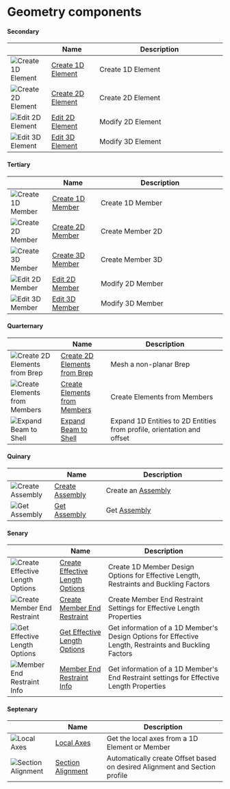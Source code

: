 # Geometry components 
<!--- This file has been auto-generated, do not change it manually! Edit the generator here: https://github.com/arup-group/GSA-Grasshopper/tree/main/DocsGeneration --->

#### Secondary

|<img width="20"/>   |<img width="200"/> Name |<img width="1000"/> Description |
| ----------- | ----------- | ----------- |
|![Create 1D Element](./images/Create1dElement.png) |[Create 1D Element](gsagh-create-1d-element-component.md) |Create 1D Element |
|![Create 2D Element](./images/Create2dElement.png) |[Create 2D Element](gsagh-create-2d-element-component.md) |Create 2D Element |
|![Edit 2D Element](./images/Edit2dElement.png) |[Edit 2D Element](gsagh-edit-2d-element-component.md) |Modify 2D Element |
|![Edit 3D Element](./images/Edit3dElement.png) |[Edit 3D Element](gsagh-edit-3d-element-component.md) |Modify 3D Element |

#### Tertiary

|<img width="20"/>   |<img width="200"/> Name |<img width="1000"/> Description |
| ----------- | ----------- | ----------- |
|![Create 1D Member](./images/Create1dMember.png) |[Create 1D Member](gsagh-create-1d-member-component.md) |Create 1D Member |
|![Create 2D Member](./images/Create2dMember.png) |[Create 2D Member](gsagh-create-2d-member-component.md) |Create Member 2D |
|![Create 3D Member](./images/Create3dMember.png) |[Create 3D Member](gsagh-create-3d-member-component.md) |Create Member 3D |
|![Edit 2D Member](./images/Edit2dMember.png) |[Edit 2D Member](gsagh-edit-2d-member-component.md) |Modify 2D Member |
|![Edit 3D Member](./images/Edit3dMember.png) |[Edit 3D Member](gsagh-edit-3d-member-component.md) |Modify 3D Member |

#### Quarternary

|<img width="20"/>   |<img width="200"/> Name |<img width="1000"/> Description |
| ----------- | ----------- | ----------- |
|![Create 2D Elements from Brep](./images/Create2dElementsFromBrep.png) |[Create 2D Elements from Brep](gsagh-create-2d-elements-from-brep-component.md) |Mesh a non-planar Brep |
|![Create Elements from Members](./images/CreateElementsFromMembers.png) |[Create Elements from Members](gsagh-create-elements-from-members-component.md) |Create Elements from Members |
|![Expand Beam to Shell](./images/ExpandBeamToShell.png) |[Expand Beam to Shell](gsagh-expand-beam-to-shell-component.md) |Expand 1D Entities to 2D Entities from profile, orientation and offset |

#### Quinary

|<img width="20"/>   |<img width="200"/> Name |<img width="1000"/> Description |
| ----------- | ----------- | ----------- |
|![Create Assembly](./images/CreateAssembly.png) |[Create Assembly](gsagh-create-assembly-component.md) |Create an [Assembly](gsagh-assembly-parameter.md)  |
|![Get Assembly](./images/GetAssembly.png) |[Get Assembly](gsagh-get-assembly-component.md) |Get [Assembly](gsagh-assembly-parameter.md)  |

#### Senary

|<img width="20"/>   |<img width="200"/> Name |<img width="1000"/> Description |
| ----------- | ----------- | ----------- |
|![Create Effective Length Options](./images/CreateEffectiveLengthOptions.png) |[Create Effective Length Options](gsagh-create-effective-length-options-component.md) |Create 1D Member Design Options for Effective Length, Restraints and Buckling Factors |
|![Create Member End Restraint](./images/CreateMemberEndRestraint.png) |[Create Member End Restraint](gsagh-create-member-end-restraint-component.md) |Create Member End Restraint Settings for Effective Length Properties |
|![Get Effective Length Options](./images/GetEffectiveLengthOptions.png) |[Get Effective Length Options](gsagh-get-effective-length-options-component.md) |Get information of a 1D Member's Design Options for Effective Length, Restraints and Buckling Factors |
|![Member End Restraint Info](./images/MemberEndRestraintInfo.png) |[Member End Restraint Info](gsagh-member-end-restraint-info-component.md) |Get information of a 1D Member's End Restraint settings for Effective Length Properties |

#### Septenary

|<img width="20"/>   |<img width="200"/> Name |<img width="1000"/> Description |
| ----------- | ----------- | ----------- |
|![Local Axes](./images/LocalAxes.png) |[Local Axes](gsagh-local-axes-component.md) |Get the local axes from a 1D Element or Member |
|![Section Alignment](./images/SectionAlignment.png) |[Section Alignment](gsagh-section-alignment-component.md) |Automatically create Offset based on desired Alignment and Section profile |



